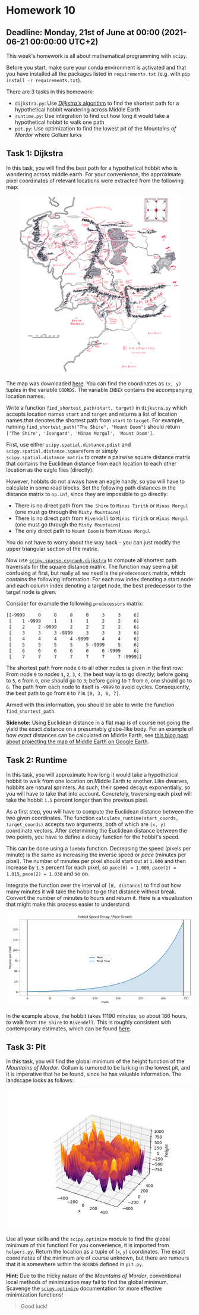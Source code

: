 # Homework 10

## Deadline: Monday, 21st of June at 00:00 (2021-06-21 00:00:00 UTC+2)

This week's homework is all about mathematical programming with `scipy`.

Before you start, make sure your conda environment is activated and that you have installed all the packages listed in `requirements.txt` (e.g. with `pip install -r requirements.txt`). 

There are 3 tasks in this homework:

* `dijkstra.py`: Use [*Dijkstra's* algorithm](https://en.wikipedia.org/wiki/Dijkstra%27s_algorithm) to find the shortest path for a hypothetical hobbit wandering across Middle Earth
* `runtime.py`: Use integration to find out how long it would take a hypothetical hobbit to walk one path
* `pit.py`: Use optimization to find the lowest pit of the *Mountains of Mordor* where Gollum lurks


## Task 1: Dijkstra

In this task, you will find the best path for a hypothetical hobbit who is wandering across middle earth. For your convenience, the approximate pixel coordinates of relevant locations were extracted from the following map:

<div align="center"><a href="map.png"><img src="map.png" alt="Map of Middle Earth" width="440" height="480"/></a></div>

The map was downloaded [here](http://www.anarda.net/tolkien/dibujos/mapas/gmiddleearth2.jpg). You can find the coordinates as `(x, y)` tuples in the variable `COORDS`. The variable `INDEX` contains the accompanying location names.

Write a function `find_shortest_path(start, target)` in `dijkstra.py` which accepts location names `start` and `target` and returns a list of location names that denotes the shortest path from `start` to `target`. For example, running `find_shortest_path("The Shire", "Mount Doom")` should return `['The Shire', 'Isengard', 'Minas Morgul', 'Mount Doom']`. 

First, use either `scipy.spatial.distance.pdist` and `scipy.spatial.distance.squareform` or simply `scipy.spatial.distance_matrix` to create a pairwise square distance matrix that contains the Euclidean distance from each location to each other location as the eagle flies (directly). 

However, hobbits do not always have an eagle handy, so you will have to calculate in some road blocks. Set the following path distances in the distance matrix to `np.inf`, since they are impossible to go directly:

* There is no direct path from `The Shire` to `Minas Tirith` or `Minas Morgul` (one must go through the `Misty Mountains`)
* There is no direct path from `Rivendell` to `Minas Tirith` or `Minas Morgul` (one must go through the `Misty Mountains`)
* The only direct path to `Mount Doom` is from `Minas Morgul`

You do not have to worry about the way back - you can just modify the upper triangular section of the matrix.  

Now use [`scipy.sparse.csgraph.dijkstra`](https://docs.scipy.org/doc/scipy/reference/generated/scipy.sparse.csgraph.dijkstra.html) to compute all shortest path traversals for the square distance matrix. The function may seem a bit confusing at first, but really all we need is the `predecessors` matrix, which contains the following information: For each row index denoting a start node and each column index denoting a target node, the best predecessor to the target node is given.  

Consider for example the following `predecessors` matrix:

```
[[-9999     0     0     0     0     3     3     6]
 [    1 -9999     1     1     1     2     2     6]
 [    2     2 -9999     2     2     2     2     6]
 [    3     3     3 -9999     3     3     3     6]
 [    4     4     4     4 -9999     4     4     6]
 [    5     5     5     5     5 -9999     5     6]
 [    6     6     6     6     6     6 -9999     6]
 [    7     7     7     7     7     7     7 -9999]]

```

The shortest path from node `0` to all other nodes is given in the first row: From node `0` to nodes `1`, `2`, `3`, `4`, the best way is to go directly; before going to `5`, `6` from `0`, one should go to `3`; before going to `7` from `0`, one should go to `6`. The path from each node to itself is `-9999` to avoid cycles. Consequently, the best path to go from `0` to `7` is `[0, 3, 6, 7]`.

Armed with this information, you should be able to write the function `find_shortest_path`.

**Sidenote:** Using Euclidean distance in a flat map is of course not going the yield the exact distance on a presumably globe-like body. For an example of how *exact* distances can be calculated on Middle Earth, see [this blog post about projecting the map of Middle Earth on Google Earth](https://rhodesmill.org/brandon/2009/google-earth-and-middle-earth/).


## Task 2: Runtime

In this task, you will approximate how long it would take a hypothetical hobbit to walk from one location on Middle Earth to another. Like dwarves, hobbits are natural sprinters. As such, their speed decays exponentially, so you will have to take that into account. Concretely, traversing each pixel will take the hobbit `1.5` percent longer than the previous pixel.

As a first step, you will have to compute the Euclidean distance between the two given coordinates. The function `calculate_runtime(start_coords, target_coords)` accepts two arguments, both of which are `(x, y)` coordinate vectors. After determining the Euclidean distance between the two points, you have to define a decay function for the hobbit's speed.  

This can be done using a `lambda` function. Decreasing the speed (pixels per minute) is the same as increasing the inverse speed or *pace* (minutes per pixel). The number of minutes per pixel should start out at `1.000` and then increase by `1.5` percent for each pixel, so `pace(0) = 1.000`, `pace(1) = 1.015`, `pace(2) = 1.030` and so on.

Integrate the function over the interval of `[0, distance]` to find out how many minutes it will take the hobbit to go that distance without break. Convert the number of minutes to hours and return it. Here is a visualization that might make this process easier to understand:

![Hobbit Speed Decay](pace.png)

In the example above, the hobbit takes 11190 minutes, so about 186 hours, to walk from `The Shire` to `Rivendell`. This is roughly consistent with contemporary estimates, which can be found [here](https://imgur.com/gallery/aXw6q).


## Task 3: Pit

In this task, you will find the global minimum of the height function of the *Mountains of Mordor*. Gollum is rumored to be lurking in the lowest pit, and it is imperative that he be found, since he has valuable information. The landscape looks as follows:

![Mountains of Mordor](mountains.png)

Use all your skills and the `scipy.optimize` module to find the global minimum of this function! For you convenience, it is imported from `helpers.py`. Return the location as a tuple of (`x`, `y`) coordinates. The exact coordinates of the minimum are of course unknown, but there are rumours that it is somewhere within the `BOUNDS` defined in `pit.py`.  

**Hint:** Due to the tricky nature of the *Mountains of Mordor*, conventional local methods of minimization may fail to find the global minimum. Scavenge the [`scipy.optimize`](https://docs.scipy.org/doc/scipy/reference/optimize.html) documentation for more effective minimization functions!

> Good luck!
